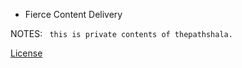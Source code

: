 + Fierce Content Delivery

NOTES: ` this is private contents of thepathshala.`

[License](https://github.com/01582/fc/blob/main/LICENSE)
